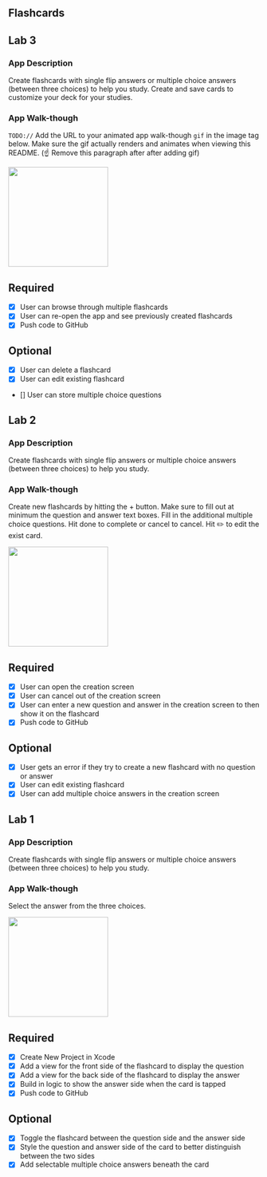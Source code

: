## Flashcards

## Lab 3

### App Description
Create flashcards with single flip answers or multiple choice answers (between three choices) to help you study. Create and save cards to customize your deck for your studies.

### App Walk-though
`TODO://` Add the URL to your animated app walk-though `gif` in the image tag below. Make sure the gif actually renders and animates when viewing this README. (☝️ Remove this paragraph after after adding gif)

<img src="http://g.recordit.co/sEUnCk5etT.gif" width=200><br>

## Required
- [x] User can browse through multiple flashcards
- [x] User can re-open the app and see previously created flashcards
- [x] Push code to GitHub
## Optional
- [x] User can delete a flashcard
- [x] User can edit existing flashcard
- [] User can store multiple choice questions


## Lab 2

### App Description
Create flashcards with single flip answers or multiple choice answers (between three choices) to help you study.

### App Walk-though
Create new flashcards by hitting the + button. Make sure to fill out at minimum the question and answer text boxes.
Fill in the additional multiple choice questions. Hit done to complete or cancel to cancel.
Hit ✏️ to edit the exist card.

<img src="http://g.recordit.co/gYrLYIIDu8.gif" width=200><br>

## Required
- [x] User can open the creation screen
- [x] User can cancel out of the creation screen
- [x] User can enter a new question and answer in the creation screen to then show it on the flashcard
- [x] Push code to GitHub
## Optional
- [x] User gets an error if they try to create a new flashcard with no question or answer
- [x] User can edit existing flashcard
- [x] User can add multiple choice answers in the creation screen

## Lab 1

### App Description

Create flashcards with single flip answers or multiple choice answers (between three choices) to help you study.

### App Walk-though
Select the answer from the three choices.

<img src="http://g.recordit.co/EUg350IhLX.gif" width=200><br>

## Required
- [x] Create New Project in Xcode
- [x] Add a view for the front side of the flashcard to display the question
- [x] Add a view for the back side of the flashcard to display the answer
- [x] Build in logic to show the answer side when the card is tapped
- [x] Push code to GitHub
## Optional
- [x] Toggle the flashcard between the question side and the answer side
- [x] Style the question and answer side of the card to better distinguish between the two sides
- [x] Add selectable multiple choice answers beneath the card
